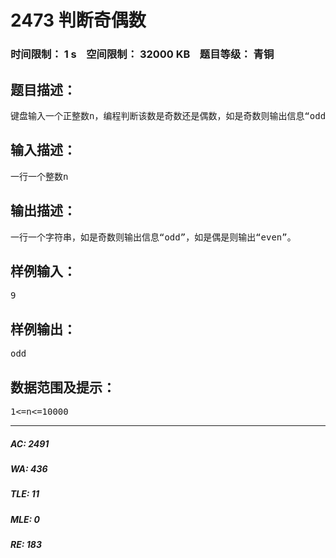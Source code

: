 # 2473 判断奇偶数   
### 时间限制： 1 s&nbsp;&nbsp;&nbsp;&nbsp;空间限制： 32000 KB&nbsp;&nbsp;&nbsp;&nbsp;题目等级： 青铜  
## 题目描述：  

<pre>
键盘输入一个正整数n，编程判断该数是奇数还是偶数，如是奇数则输出信息“odd”，如是偶数则输出“even”。
</pre>
  
  
## 输入描述：  

<pre>
一行一个整数n
</pre>
  
  
## 输出描述：  

<pre>
一行一个字符串，如是奇数则输出信息“odd”，如是偶是则输出“even”。
</pre>
  
  
## 样例输入：  

<pre>
9
</pre>
  
  
## 样例输出：  

<pre>
odd
</pre>
  
  
## 数据范围及提示：  

<pre>
1<=n<=10000
</pre>
  
  
***  

##### AC: 2491  
##### WA: 436  
##### TLE: 11  
##### MLE: 0  
##### RE: 183  
